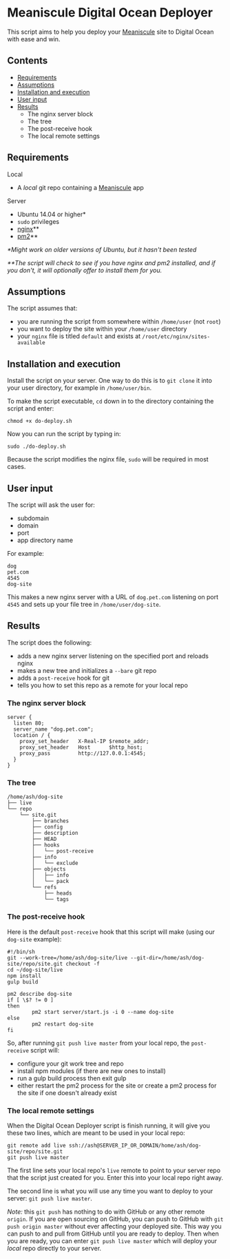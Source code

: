 # Meaniscule Digital Ocean Deployer

This script aims to help you deploy your [Meaniscule](https://github.com/meaniscule/meaniscule) site to Digital Ocean with ease and win.

## Contents
- [Requirements](https://github.com/meaniscule/digital-ocean-deployer/blob/master/README.md#requirements)
- [Assumptions](https://github.com/meaniscule/digital-ocean-deployer/blob/master/README.md#assumptions)
- [Installation and execution](https://github.com/meaniscule/digital-ocean-deployer/blob/master/README.md#installation-and-execution)
- [User input](https://github.com/meaniscule/digital-ocean-deployer/blob/master/README.md#user-input)
- [Results](https://github.com/meaniscule/digital-ocean-deployer/blob/master/README.md#results)
  - The nginx server block
  - The tree
  - The post-receive hook
  - The local remote settings

## Requirements
Local
- A *local* git repo containing a [Meaniscule](https://github.com/meaniscule/meaniscule) app

Server
- Ubuntu 14.04 or higher*
- `sudo` privileges
- [nginx](http://nginx.org/en/)**
- [pm2](https://github.com/Unitech/pm2)**

_*Might work on older versions of Ubuntu, but it hasn't been tested_

_**The script will check to see if you have nginx and pm2 installed, and if you don't, it will optionally offer to install them for you._

## Assumptions
The script assumes that:
- you are running the script from somewhere within `/home/user` (not `root`)
- you want to deploy the site within your `/home/user` directory
- your `nginx` file is titled `default` and exists at `/root/etc/nginx/sites-available`
 
## Installation and execution
Install the script on your server. One way to do this is to `git clone` it into your user directory, for example in `/home/user/bin`.

To make the script executable, `cd` down in to the directory containing the script and enter:
```
chmod +x do-deploy.sh
```

Now you can run the script by typing in:
```
sudo ./do-deploy.sh
```
Because the script modifies the nginx file, `sudo` will be required in most cases.

## User input
The script will ask the user for:
- subdomain
- domain
- port
- app directory name

For example:
```
dog
pet.com
4545
dog-site
```
This makes a new nginx server with a URL of `dog.pet.com` listening on port `4545` and sets up your file tree in `/home/user/dog-site`.

## Results
The script does the following:
- adds a new nginx server listening on the specified port and reloads nginx
- makes a new tree and initializes a `--bare` git repo 
- adds a `post-receive` hook for git
- tells you how to set this repo as a remote for your local repo

### The nginx server block
```
server {
  listen 80;
  server_name "dog.pet.com";
  location / {
    proxy_set_header   X-Real-IP $remote_addr;
    proxy_set_header   Host      $http_host;
    proxy_pass         http://127.0.0.1:4545;
  }
}
```

### The tree
```
/home/ash/dog-site
├── live
└── repo
    └── site.git
        ├── branches
        ├── config
        ├── description
        ├── HEAD
        ├── hooks
        │   └── post-receive
        ├── info
        │   └── exclude
        ├── objects
        │   ├── info
        │   └── pack
        └── refs
            ├── heads
            └── tags
```

### The post-receive hook
Here is the default `post-receive` hook that this script will make (using our `dog-site` example):
```
#!/bin/sh
git --work-tree=/home/ash/dog-site/live --git-dir=/home/ash/dog-site/repo/site.git checkout -f
cd ~/dog-site/live
npm install
gulp build

pm2 describe dog-site
if [ \$? != 0 ]
then
        pm2 start server/start.js -i 0 --name dog-site
else
        pm2 restart dog-site
fi
```

So, after running `git push live master` from your local repo, the `post-receive` script will:
- configure your git work tree and repo
- install npm modules (if there are new ones to install)
- run a gulp build process then exit gulp
- either restart the pm2 process for the site or create a pm2 process for the site if one doesn't already exist

### The local remote settings
When the Digital Ocean Deployer script is finish running, it will give you these two lines, which are meant to be used in your local repo:
```
git remote add live ssh://ash@SERVER_IP_OR_DOMAIN/home/ash/dog-site/repo/site.git
git push live master
```

The first line sets your local repo's `live` remote to point to your server repo that the script just created for you. Enter this into your local repo right away.

The second line is what you will use any time you want to deploy to your server: `git push live master`.

*Note:* this `git push` has nothing to do with GitHub or any other remote `origin`. If you are open sourcing on GitHub, you can push to GitHub with `git push origin master` without ever affecting your deployed site. This way you can push to and pull from GitHub until you are ready to deploy. Then when you are ready, you can enter `git push live master` which will deploy your *local* repo directly to your server. 
